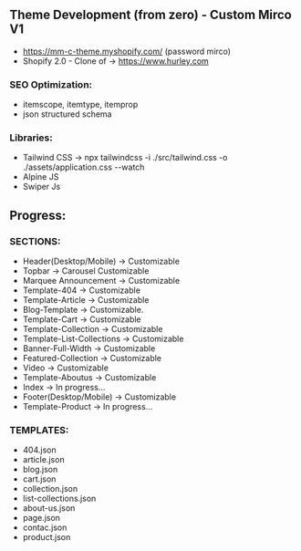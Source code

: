 ## Theme Development (from zero) - Custom Mirco V1 
- https://mm-c-theme.myshopify.com/ (password mirco) 
- Shopify 2.0 - Clone of -> https://www.hurley.com

### SEO Optimization:
- itemscope, itemtype, itemprop
- json structured schema

### Libraries:
- Tailwind CSS -> npx tailwindcss -i ./src/tailwind.css -o ./assets/application.css --watch
- Alpine JS
- Swiper Js

## Progress:

### SECTIONS:
- Header(Desktop/Mobile) -> Customizable
- Topbar -> Carousel Customizable
- Marquee Announcement -> Customizable
- Template-404  -> Customizable
- Template-Article -> Customizable
- Blog-Template -> Customizable.
- Template-Cart -> Customizable
- Template-Collection -> Customizable
- Template-List-Collections -> Customizable
- Banner-Full-Width -> Customizable
- Featured-Collection -> Customizable
- Video -> Customizable
- Template-Aboutus -> Customizable
- Index  -> In progress...
- Footer(Desktop/Mobile) -> Customizable
- Template-Product -> In progress...

### TEMPLATES:
- 404.json
- article.json
- blog.json
- cart.json
- collection.json
- list-collections.json
- about-us.json
- page.json
- contac.json
- product.json

